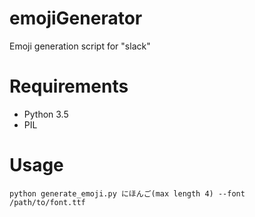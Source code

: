 # emojiGenerator

Emoji generation script for "slack"

# Requirements

- Python 3.5
- PIL

# Usage

``` shell
python generate_emoji.py にほんご(max length 4) --font /path/to/font.ttf
```
